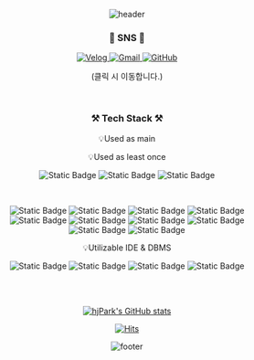 <div align="center">
  
![header](https://capsule-render.vercel.app/api?type=waving&color=gradient&customColorList=1,3,4,14,15,17,18,26,28,30&height=300&section=header&text=Welcome&fontSize=90&fontAlignY=40&desc=hjPark's%20GitHub%20Profile&animation=fadeIn&descAlign=61&descAlignY=54)
</div>

<h3 align="center"> 🔹 SNS 🔹 </h3>
<div align="center">
  
<a href="https://velog.io/@tabi4645">
  <img src="https://img.shields.io/badge/Velog-%2320C997?style=flat-square&logo=velog&logoColor=white&link=https%3A%2F%2Fvelog.io%2F%40tabi4645" alt="Velog" />
</a>
<a href="mailto:hjpark4645@gmail.com">
  <img src="https://img.shields.io/badge/Gmail-%23EA4335?style=flat-square&logo=gmail&logoColor=white&link=hjpark4645%40gmail.com" alt="Gmail" />
</a>
<a href="https://github.com/hj4645">
  <img src="https://img.shields.io/badge/GitHub-%23181717?style=flat-square&logo=github&logoColor=white&link=https%3A%2F%2Fgithub.com%2Fhj4645" alt="GitHub" />
</a>

(클릭 시 이동합니다.)
</div>

<br>

<h3 align="center">⚒️ Tech Stack ⚒️</h3>

<p align="center">
💡Used as main
</p>
<p align="center">
💡Used as least once
</p>


<div align="center">
  
![Static Badge](https://img.shields.io/badge/spring-%236DB33F?style=for-the-badge&logo=spring&logoColor=white)  ![Static Badge](https://img.shields.io/badge/springboot-%236DB33F?style=for-the-badge&logo=springboot&logoColor=white)  ![Static Badge](https://img.shields.io/badge/spring%20security-%236DB33F?style=for-the-badge&logo=springsecurity&logoColor=white)

<br>

![Static Badge](https://img.shields.io/badge/python-%233776AB?style=for-the-badge&logo=python&logoColor=white) ![Static Badge](https://img.shields.io/badge/java-%23007396?style=for-the-badge&logo=java&logoColor=white)  ![Static Badge](https://img.shields.io/badge/javascript-%23F7DF1E?style=for-the-badge&logo=javascript&logoColor=black)  ![Static Badge](https://img.shields.io/badge/css-%231572B6?style=for-the-badge&logo=css3&logoColor=white)  ![Static Badge](https://img.shields.io/badge/html-%23E34F26?style=for-the-badge&logo=html5&logoColor=white)  ![Static Badge](https://img.shields.io/badge/jquery-%230769AD?style=for-the-badge&logo=jquery&logoColor=white) ![Static Badge](https://img.shields.io/badge/mysql-%234479A1?style=for-the-badge&logo=mysql&logoColor=white) ![Static Badge](https://img.shields.io/badge/d3.js-%23F9A03C?style=for-the-badge&logo=d3dotjs&logoColor=white) ![Static Badge](https://img.shields.io/badge/flutter-%2302569B?style=for-the-badge&logo=flutter&logoColor=white) ![Static Badge](https://img.shields.io/badge/dart-%230175C2?style=for-the-badge&logo=dart&logoColor=white) 


</div>

<p align="center">
💡Utilizable IDE & DBMS
</p>

<div align="center">
  
![Static Badge](https://img.shields.io/badge/VSC-%23007ACC?style=for-the-badge&logo=visualstudiocode&logoColor=white) ![Static Badge](https://img.shields.io/badge/eclipse-%232C2255?style=for-the-badge&logo=eclipseide&logoColor=white) ![Static Badge](https://img.shields.io/badge/oracle-%23F80000?style=for-the-badge&logo=oracle&logoColor=white) ![Static Badge](https://img.shields.io/badge/aws-%23232F3E?style=for-the-badge&logo=amazonaws&logoColor=white)

</div>

<br><br>

<div align="center">
  
[![hjPark's GitHub stats](https://github-readme-stats.vercel.app/api?username=hj4645&show_icons=true&theme=vue&border_radius=13)](https://github.com/anuraghazra/github-readme-stats)
</div>

<div align="center">
  
[![Hits](https://hits.seeyoufarm.com/api/count/incr/badge.svg?url=https%3A%2F%2Fgithub.com%2Fhj4645&count_bg=%2367CD9F&title_bg=%23968B8B&icon=github.svg&icon_color=%23E7E7E7&title=hits&edge_flat=false)](https://hits.seeyoufarm.com)

</div>

<div align="center">

![footer](https://capsule-render.vercel.app/api?section=footer&type=waving&color=gradient&customColorList=1,3,4,14,15,17,18,26,28,30&height=200&fontSize=90)

</div>
